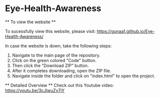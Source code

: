 # Eye-Health-Awareness

** To view the website **

To sucessfully view this website, please visit: https://gunaa1.github.io/Eye-Health-Awareness/

In case the website is down, take the following steps:
  1) Navigate to the main page of the repository.
  2) Click on the green colored "Code" button.
  3) Then click the "Download ZIP" button.
  4) After it completes downloading, open the ZIP file.
  5) Navigate inside the folder and click on "index.html" to open the project.

** Detailed Overview ** 
Check out this Youtube video: https://youtu.be/3cJIwuZy7jY
